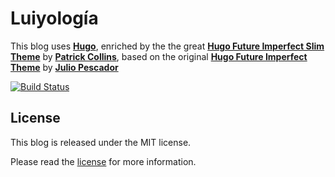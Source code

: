 # Luiyología

This blog uses [**Hugo**](https://gohugo.io/), enriched by the  the great [**Hugo Future Imperfect Slim Theme**](https://github.com/pacollins/hugo-future-imperfect-slim) by [**Patrick Collins**](http://pacollins.com/), based on the original [**Hugo Future Imperfect Theme**](https://themes.gohugo.io/future-imperfect/) by [**Julio Pescador**](https://jpescador.com/)

[![Build Status](https://circleci.com/gh/LuisGC/blog.svg?style=shield&circle-token=84b0c3abe4224e336ee9d92c7e04204e9a2b2767)](https://circleci.com/gh/LuisGC/blog)

## License

This blog is released under the MIT license.

Please read the [license](LICENSE.md) for more information.
